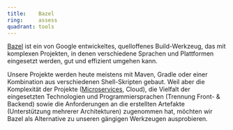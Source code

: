 ```yaml
---
title:    Bazel  
ring:     assess  
quadrant: tools
---
```


[Bazel][bazel] ist ein von Google entwickeltes, quelloffenes Build-Werkzeug, das mit komplexen Projekten, in denen
verschiedene Sprachen und Plattformen eingesetzt werden, gut und effizient umgehen kann.

Unsere Projekte werden heute meistens mit Maven, Gradle oder einer Kombination aus verschiedenen Shell-Skripten gebaut.
Weil aber die Komplexität der Projekte ([Microservices][microservices], Cloud), die Vielfalt der eingesetzten
Technologien und Programmiersprachen (Trennung Front- & Backend) sowie die Anforderungen an die erstellten Artefakte
(Unterstützung mehrerer Architekturen) zugenommen hat, möchten wir Bazel als Alternative zu unseren gängigen Werkzeugen
ausprobieren.

[bazel]: https://bazel.build/
[microservices]: ../concepts-and-methods/microservice-architektur.html
